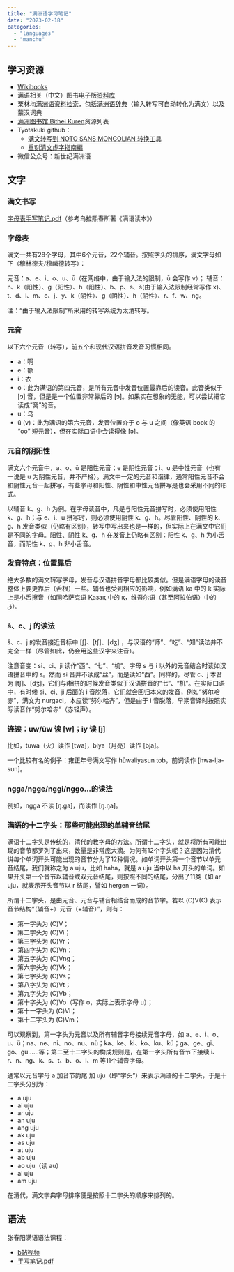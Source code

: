 ```yaml
---
title: "满洲语学习笔记"
date: "2023-02-18"
categories:
  - "languages"
  - "manchu"
---
```


## 学习资源

- [Wikibooks](https://zh.m.wikibooks.org/wiki/满语)
- 满语相关（中文）图书电子版[资料库](http://www.manchu.work/books)
- 栗林均[满洲语资料检索](http://hkuri.cneas.tohoku.ac.jp)，包括[满洲语辞典](http://hkuri.cneas.tohoku.ac.jp/p06/manchu/list?groupId=11)（输入转写可自动转化为满文）以及蒙汉词典
- [满洲图书馆 Bithei Kuren](https://bitheikuren.com/index.php?title=全部资源)资源列表
- Tyotakuki github：
  - [满文转写到 NOTO SANS MONGOLIAN 转换工具](https://tyotakuki.github.io/notomanchu/)
  - [重刻清文虛字指南編](https://tyotakuki.github.io/untuhun_hergen/index.html)
- 微信公众号：新世纪满洲语

## 文字

### 满文书写

[字母表手写笔记.pdf](../assets/doc/满文字母笔记-2023-02-05.pdf)（参考乌拉熙春所著《满语读本》）

### 字母表

满文一共有28个字母，其中6个元音，22个辅音。按照字头的排序，满文字母如下（穆林德夫/穆麟德转写）：

元音：a、e、i、o、u、ū（在网络中，由于输入法的限制，ū 会写作 v）；
辅音：n、k（阳性）、g（阳性）、h（阳性）、b、p、s、š(由于输入法限制经常写作 x)、t、d、l、m、c、j、y、k（阴性）、g（阴性）、h（阴性）、r、f、w、ng。

注：“由于输入法限制”所采用的转写系统为太清转写。

### 元音

以下六个元音（转写），前五个和现代汉语拼音发音习惯相同。
- a：啊  
- e：额
- i：衣  
- o：此为满语的第四元音，是所有元音中发音位置最靠后的读音。此音类似于 [ɔ] 音，但是是一个位置非常靠后的 [ɔ]。如果实在想象的无能，可以尝试把它读成“窝”的音。  
- u：乌  
- ū (v)：此为满语的第六元音，发音位置介于 o 与 u 之间（像英语 book 的 “oo” 短元音），但在实际口语中会读得像 [ɔ]。

### 元音的阴阳性

满文六个元音中，a、o、ū 是阳性元音；e 是阴性元音；i、u 是中性元音（也有一说是 u 为阴性元音，并不严格）。满文中一定的元音和谐律，通常阳性元音不会和阴性元音一起拼写，有些字母和阳性、阴性和中性元音拼写是也会采用不同的形式。

以辅音 k、g、h 为例。在字母读音中，凡是与阳性元音拼写时，必须使用阳性 k、g、h；与 e、i、u 拼写时，则必须使用阴性 k、g、h。尽管阳性、阴性的 k、g、h 发音类似（仍略有区别），转写中写出来也是一样的，但实际上在满文中它们是不同的字母。阳性、阴性 k、g、h 在发音上仍略有区别：阳性 k、g、h 为小舌音，而阴性 k、g、h 非小舌音。

### 发音特点：位置靠后

绝大多数的满文转写字母，发音与汉语拼音字母都比较类似。但是满语字母的读音整体上要更靠后（舌根）一些。辅音也受到相应的影响，例如满语 ka 中的 k 实际上是小舌擦音（如同哈萨克语 Қазақ 中的 қ，维吾尔语（甚至阿拉伯语）中的 ق）。

### š、c、j 的读法

š、c、j 的发音接近音标中 [ʃ]、[tʃ]、[dʒ] ，与汉语的“师”、“吃”、“知”读法并不完全一样（尽管如此，仍会用这些汉字来注音）。

注意音变：si、ci、ji 读作“西”、“七”、“机”。字母 s 与 i 以外的元音结合时读如汉语拼音中的 s。然而 si 音并不读成“丝”，而是读如“西”。同样的，尽管 c、j 本音为 [tʃ]、[dʒ]，它们与i相拼的时候发音类似于汉语拼音的“七”、“机”。在实际口语中，有时候 si、ci、ji 后面的 i 音脱落，它们就会回归本来的发音，例如“努尔哈赤”，满文为 nurgaci，本应读“努尔哈齐”，但是由于 i 音脱落，早期音译时按照实际读音作“努尔哈赤”（赤轻声）。

### 连读：uw/ūw 读 [w]；iy 读 [j]

比如，tuwa（火）读作 [twa]，biya（月亮）读作 [bja]。

一个比较有名的例子：雍正年号满文写作 hūwaliyasun tob，前词读作 [hwa-lja-sun]。

### ngga/ngge/nggi/nggo...的读法

例如，ngga 不读 [ŋ.ga]，而读作 [ŋ.ŋa]。

### 满语的十二字头：那些可能出现的单辅音结尾

满语十二字头是传统的，清代的教字母的方法。所谓十二字头，就是将所有可能出现的音节都罗列了出来，数量是非常庞大滴。为何有12个字头呢？这是因为清代讲每个单词开头可能出现的音节分为了12种情况。如单词开头第一个音节以单元音结尾，我们就称之为 a uju，比如 haha，就是 a uju 当中以 ha 开头的单词。如果开头第一个音节以辅音或双元音结尾，则按照不同的结尾，分出了11类（如 ar uju，就表示开头音节以 r 结尾，譬如 hergen 一词）。

所谓十二字头，是由元音、元音与辅音相结合而成的音节字。若以 (C)V(C) 表示音节结构“（辅音+）元音（+辅音）”，则有：
- 第一字头为 (C)V；
- 第二字头为 (C)Vi；
- 第三字头为 (C)Vr；
- 第四字头为 (C)Vn；
- 第五字头为 (C)Vng；
- 第六字头为 (C)Vk；
- 第七字头为 (C)Vs；
- 第八字头为 (C)Vt；
- 第九字头为 (C)Vb；
- 第十字头为 (C)Vo（写作 o，实际上表示字母 u）；
- 第十一字头为 (C)Vl；
- 第十二字头为 (C)Vm；

可以观察到，第一字头为元音以及所有辅音字母接续元音字母，如 a、e、i、o、u、ü；na、ne、ni、no、nu、nü；ka、ke、ki、ko、ku、kü；ga、ge、gi、go、gu……等；第二至十二字头的构成规则是，在第一字头所有音节下接续 i、r、n、ng、k、s、t、b、o、l、m 等11个辅音字母。

通常以元音字母 a 加音节韵尾 加 uju（即“字头”）来表示满语的十二字头，于是十二字头分别为：
- a uju
- ai uju 
- ar uju 
- an uju 
- ang uju 
- ak uju 
- as uju 
- at uju 
- ab uju 
- ao uju（读 au） 
- al uju
- am uju

在清代，满文字典字母排序便是按照十二字头的顺序来排列的。


## 语法

张春阳满语语法课程：
- [b站视频](https://www.bilibili.com/video/BV13q4y1c72H/?vd_source=60491a3e04ba343eaf8d68615b495223)
- [手写笔记.pdf](../assets/doc/张春阳满语语法笔记-2023-02-18.pdf)
